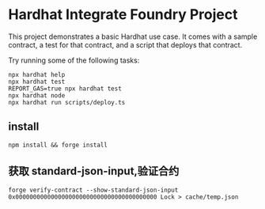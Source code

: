 # Hardhat Integrate Foundry Project

This project demonstrates a basic Hardhat use case. It comes with a sample contract, a test for that contract, and a script that deploys that contract.

Try running some of the following tasks:

```shell
npx hardhat help
npx hardhat test
REPORT_GAS=true npx hardhat test
npx hardhat node
npx hardhat run scripts/deploy.ts
```

## install

```shell
npm install && forge install
```

## 获取 standard-json-input,验证合约

`forge verify-contract --show-standard-json-input 0x0000000000000000000000000000000000000000 Lock > cache/temp.json`
